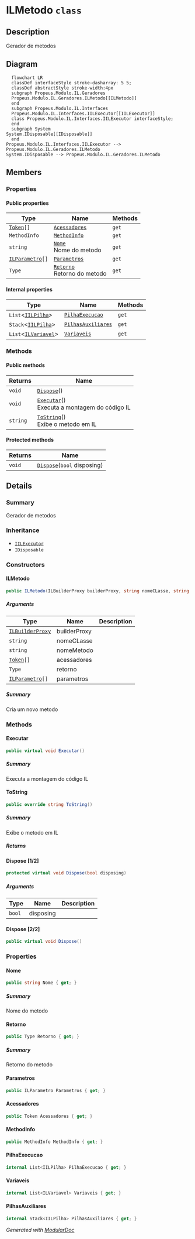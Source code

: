 # ILMetodo `class`

## Description
Gerador de metodos

## Diagram
```mermaid
  flowchart LR
  classDef interfaceStyle stroke-dasharray: 5 5;
  classDef abstractStyle stroke-width:4px
  subgraph Propeus.Modulo.IL.Geradores
  Propeus.Modulo.IL.Geradores.ILMetodo[[ILMetodo]]
  end
  subgraph Propeus.Modulo.IL.Interfaces
  Propeus.Modulo.IL.Interfaces.IILExecutor[[IILExecutor]]
  class Propeus.Modulo.IL.Interfaces.IILExecutor interfaceStyle;
  end
  subgraph System
System.IDisposable[[IDisposable]]
  end
Propeus.Modulo.IL.Interfaces.IILExecutor --> Propeus.Modulo.IL.Geradores.ILMetodo
System.IDisposable --> Propeus.Modulo.IL.Geradores.ILMetodo
```

## Members
### Properties
#### Public  properties
| Type | Name | Methods |
| --- | --- | --- |
| [`Token`](./propeusmoduloilenums-Token.md)`[]` | [`Acessadores`](#acessadores) | `get` |
| `MethodInfo` | [`MethodInfo`](#methodinfo) | `get` |
| `string` | [`Nome`](#nome)<br>Nome do metodo | `get` |
| [`ILParametro`](./propeusmoduloilgeradores-ILParametro.md)`[]` | [`Parametros`](#parametros) | `get` |
| `Type` | [`Retorno`](#retorno)<br>Retorno do metodo | `get` |

#### Internal  properties
| Type | Name | Methods |
| --- | --- | --- |
| `List`&lt;[`IILPilha`](./propeusmoduloilinterfaces-IILPilha.md)&gt; | [`PilhaExecucao`](#pilhaexecucao) | `get` |
| `Stack`&lt;[`IILPilha`](./propeusmoduloilinterfaces-IILPilha.md)&gt; | [`PilhasAuxiliares`](#pilhasauxiliares) | `get` |
| `List`&lt;[`ILVariavel`](./propeusmoduloilgeradores-ILVariavel.md)&gt; | [`Variaveis`](#variaveis) | `get` |

### Methods
#### Public  methods
| Returns | Name |
| --- | --- |
| `void` | [`Dispose`](#dispose-22)() |
| `void` | [`Executar`](#executar)()<br>Executa a montagem do código IL |
| `string` | [`ToString`](#tostring)()<br>Exibe o metodo em IL |

#### Protected  methods
| Returns | Name |
| --- | --- |
| `void` | [`Dispose`](#dispose-12)(`bool` disposing) |

## Details
### Summary
Gerador de metodos

### Inheritance
 - [
`IILExecutor`
](./propeusmoduloilinterfaces-IILExecutor.md)
 - `IDisposable`

### Constructors
#### ILMetodo
```csharp
public ILMetodo(ILBuilderProxy builderProxy, string nomeCLasse, string nomeMetodo, Token[] acessadores, Type retorno, ILParametro[] parametros)
```
##### Arguments
| Type | Name | Description |
| --- | --- | --- |
| [`ILBuilderProxy`](./propeusmoduloilproxy-ILBuilderProxy.md) | builderProxy |  |
| `string` | nomeCLasse |  |
| `string` | nomeMetodo |  |
| [`Token`](./propeusmoduloilenums-Token.md)`[]` | acessadores |  |
| `Type` | retorno |  |
| [`ILParametro`](./propeusmoduloilgeradores-ILParametro.md)`[]` | parametros |  |

##### Summary
Cria um novo metodo

### Methods
#### Executar
```csharp
public virtual void Executar()
```
##### Summary
Executa a montagem do código IL

#### ToString
```csharp
public override string ToString()
```
##### Summary
Exibe o metodo em IL

##### Returns


#### Dispose [1/2]
```csharp
protected virtual void Dispose(bool disposing)
```
##### Arguments
| Type | Name | Description |
| --- | --- | --- |
| `bool` | disposing |   |

#### Dispose [2/2]
```csharp
public virtual void Dispose()
```

### Properties
#### Nome
```csharp
public string Nome { get; }
```
##### Summary
Nome do metodo

#### Retorno
```csharp
public Type Retorno { get; }
```
##### Summary
Retorno do metodo

#### Parametros
```csharp
public ILParametro Parametros { get; }
```

#### Acessadores
```csharp
public Token Acessadores { get; }
```

#### MethodInfo
```csharp
public MethodInfo MethodInfo { get; }
```

#### PilhaExecucao
```csharp
internal List<IILPilha> PilhaExecucao { get; }
```

#### Variaveis
```csharp
internal List<ILVariavel> Variaveis { get; }
```

#### PilhasAuxiliares
```csharp
internal Stack<IILPilha> PilhasAuxiliares { get; }
```

*Generated with* [*ModularDoc*](https://github.com/hailstorm75/ModularDoc)
